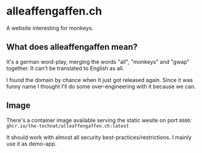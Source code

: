 # alleaffengaffen.ch

A website interesting for monkeys.

## What does alleaffengaffen mean?

It's a german word-play, merging the words "all", "monkeys" and "gwap" together. It can't be translated to English as all.

I found the domain by chance when It just got released again. Since it was funny name I thought I'll do some over-engineering with it because we can.

## Image

There's a container image available serving the static wesite on port `8080`: `ghcr.io/the-technat/alleaffengaffen.ch:latest`

It should work with almost all security best-practices/restrictions. I mainly use it as demo-app.
